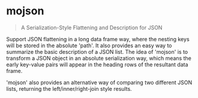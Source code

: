 # mojson

> A Serialization-Style Flattening and Description for JSON

Support JSON flattening in a long data frame way, where the nesting keys will be stored in the absolute 'path'. It also provides an easy way to summarize the basic description of a JSON list. The idea of 'mojson' is to transform a JSON object in an absolute serialization way, which means the early key-value pairs will appear in the heading rows of the resultant data frame. 

   
'mojson' also provides an alternative way of comparing two different JSON lists, returning the left/inner/right-join style results.
